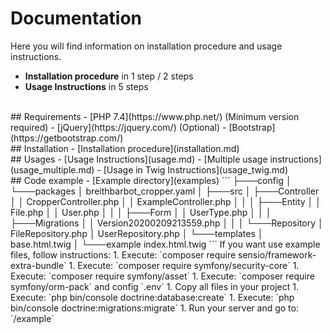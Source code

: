 Documentation
=============
Here you will find information on installation procedure and usage instructions.
- **Installation procedure** in 1 step / 2 steps
- **Usage Instructions** in 5 steps
<br>
## Requirements
- [PHP 7.4](https://www.php.net/) (Minimum version required)
- [jQuery](https://jquery.com/) (Optional)
- [Bootstrap](https://getbootstrap.com/)
<br>
## Installation
- [Installation procedure](installation.md)
<br>
## Usages
- [Usage Instructions](usage.md)
    - [Multiple usage instructions](usage_multiple.md)
- [Usage in Twig Instructions](usage_twig.md)
<br>
## Code example
- [Example directory](examples)
```
├───config
│   └───packages
│           breithbarbot_cropper.yaml
│
├───src
│   ├───Controller
│   │       CropperController.php
│   │       ExampleController.php
│   │
│   ├───Entity
│   │       File.php
│   │       User.php
│   │
│   ├───Form
│   │       UserType.php
│   │
│   ├───Migrations
│   │       Version20200209213559.php
│   │
│   └───Repository
│           FileRepository.php
│           UserRepository.php
│
└───templates
    │   base.html.twig
    │
    └───example
            index.html.twig
```
If you want use example files, follow instructions:
1. Execute: `composer require sensio/framework-extra-bundle`
1. Execute: `composer require symfony/security-core`
1. Execute: `composer require symfony/asset`
1. Execute: `composer require symfony/orm-pack` and config `.env`
1. Copy all files in your project
1. Execute: `php bin/console doctrine:database:create`
1. Execute: `php bin/console doctrine:migrations:migrate`
1. Run your server and go to: `/example`
